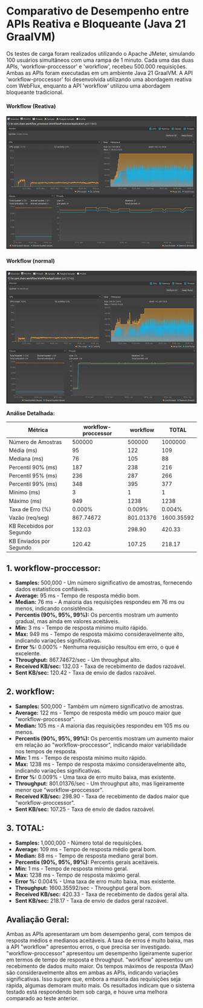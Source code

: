 
# Comparativo de Desempenho entre APIs Reativa e Bloqueante (Java 21 GraalVM)

Os testes de carga foram realizados utilizando o Apache JMeter, simulando 100 usuários simultâneos com uma rampa de 1 minuto. Cada uma das duas APIs, 'workflow-proccessor' e 'workflow', recebeu 500.000 requisições. Ambas as APIs foram executadas em um ambiente Java 21 GraalVM. A API 'workflow-proccessor' foi desenvolvida utilizando uma abordagem reativa com WebFlux, enquanto a API 'workflow' utilizou uma abordagem bloqueante tradicional.

#### Workflow (Reativa)
![Descrição da imagem](./images/workflowprocessor.png)


#### Workflow (normal)
![Descrição da imagem](./images/workflow.png)

**Análise Detalhada:**

| Métrica                   | workflow-proccessor | workflow  | TOTAL      |
| ------------------------- | ------------------- | --------- | ---------- |
| Número de Amostras        | 500000              | 500000    | 1000000    |
| Média (ms)                | 95                  | 122       | 109        |
| Mediana (ms)              | 76                  | 105       | 88         |
| Percentil 90% (ms)        | 187                 | 238       | 216        |
| Percentil 95% (ms)        | 236                 | 287       | 266        |
| Percentil 99% (ms)        | 348                 | 395       | 377        |
| Mínimo (ms)               | 3                   | 1         | 1          |
| Máximo (ms)               | 949                 | 1238      | 1238       |
| Taxa de Erro (%)          | 0.000%              | 0.009%    | 0.004%     |
| Vazão (req/seg)           | 867.74672           | 801.01376 | 1600.35592 |
| KB Recebidos por Segundo  | 132.03              | 298.90    | 420.33     |
| KB Enviados por Segundo   | 120.42              | 107.25    | 218.17     |

## 1. workflow-proccessor:

* **Samples:** 500,000 - Um número significativo de amostras, fornecendo dados estatísticos confiáveis.
* **Average:** 95 ms - Tempo de resposta médio bom.
* **Median:** 76 ms - A maioria das requisições respondeu em 76 ms ou menos, indicando consistência.
* **Percentis (90%, 95%, 99%):** Os percentis mostram um aumento gradual, mas ainda em valores aceitáveis.
* **Min:** 3 ms - Tempo de resposta mínimo muito rápido.
* **Max:** 949 ms - Tempo de resposta máximo consideravelmente alto, indicando variações significativas.
* **Error %:** 0.000% - Nenhuma requisição resultou em erro, o que é excelente.
* **Throughput:** 867.74672/sec - Um throughput alto.
* **Received KB/sec:** 132.03 - Taxa de recebimento de dados razoável.
* **Sent KB/sec:** 120.42 - Taxa de envio de dados razoável.

## 2. workflow:

* **Samples:** 500,000 - Também um número significativo de amostras.
* **Average:** 122 ms - Tempo de resposta médio um pouco maior que "workflow-proccessor".
* **Median:** 105 ms - A maioria das requisições respondeu em 105 ms ou menos.
* **Percentis (90%, 95%, 99%):** Os percentis mostram um aumento maior em relação ao "workflow-proccessor", indicando maior variabilidade nos tempos de resposta.
* **Min:** 1 ms - Tempo de resposta mínimo muito rápido.
* **Max:** 1238 ms - Tempo de resposta máximo consideravelmente alto, indicando variações significativas.
* **Error %:** 0.009% - Uma taxa de erro muito baixa, mas existente.
* **Throughput:** 801.01376/sec - Um throughput alto, mas ligeiramente menor que "workflow-proccessor".
* **Received KB/sec:** 298.90 - Taxa de recebimento de dados maior que "workflow-proccessor".
* **Sent KB/sec:** 107.25 - Taxa de envio de dados razoável.

## 3. TOTAL:

* **Samples:** 1,000,000 - Número total de requisições.
* **Average:** 109 ms - Tempo de resposta médio geral bom.
* **Median:** 88 ms - Tempo de resposta mediano geral bom.
* **Percentis (90%, 95%, 99%):** Percentis gerais aceitáveis.
* **Min:** 1 ms - Tempo de resposta mínimo geral.
* **Max:** 1238 ms - Tempo de resposta máximo geral.
* **Error %:** 0.004% - Uma taxa de erro muito baixa, mas existente.
* **Throughput:** 1600.35592/sec - Throughput geral bom.
* **Received KB/sec:** 420.33 - Taxa de recebimento de dados geral alta.
* **Sent KB/sec:** 218.17 - Taxa de envio de dados geral razoável.

## Avaliação Geral:

Ambas as APIs apresentaram um bom desempenho geral, com tempos de resposta médios e medianos aceitáveis.
A taxa de erros é muito baixa, mas a API "workflow" apresentou erros, o que precisa ser investigado.
"workflow-proccessor" apresentou um desempenho ligeiramente superior em termos de tempo de resposta e throughput.
"workflow" apresentou um recebimento de dados muito maior.
Os tempos máximos de resposta (Max) são consideravelmente altos em ambas as APIs, indicando variações significativas. Isso sugere que, embora a maioria das requisições seja rápida, algumas demoram muito mais.
Os resultados indicam que o sistema testado está respondendo bem sob carga, e houve uma melhora comparado ao teste anterior.


